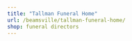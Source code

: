 ```yaml
---
title: "Tallman Funeral Home"
url: /beamsville/tallman-funeral-home/
shop: funeral directors
---
```

